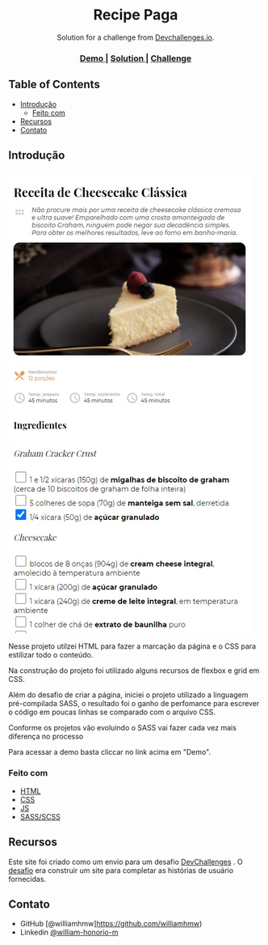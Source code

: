 <!-- Please update value in the {}  -->

<h1 align="center">Recipe Paga</h1>

<div align="center">
   Solution for a challenge from  <a href="http://devchallenges.io" target="_blank">Devchallenges.io</a>.
</div>

<div align="center">
  <h3>
    <a href="https://williamhmw.github.io/recipe-page/">
      Demo
    </a>
    <span> | </span>
    <a href="https://github.com/williamhmw/recipe-page">
      Solution
    </a>
    <span> | </span>
    <a href="https://devchallenges.io/challenges/OEKdUZ6xs0h99C38XVht">
      Challenge
    </a>
  </h3>
</div>

<!-- TABLE OF CONTENTS -->

## Table of Contents

- [Introdução](#introdução)
  - [Feito com](#feito-com)
- [Recursos](#recursos)
- [Contato](#contact)

<!-- OVERVIEW -->

## Introdução

![screenshot](./img/screenshot.jpg)

Nesse projeto utilzei HTML para fazer a marcação da página e o CSS para estilizar todo o conteúdo.

Na construção do projeto foi utilizado alguns recursos de flexbox e grid em CSS.

Além do desafio de criar a página, iniciei o projeto utilizado a linguagem pré-compilada SASS, o resultado foi o ganho de perfomance para escrever o código em poucas linhas se comparado com o arquivo CSS.

Conforme os projetos vão evoluindo o SASS vai fazer cada vez mais diferença no processo

Para acessar a demo basta cliccar no link acima em "Demo".

### Feito com

<!-- This section should list any major frameworks that you built your project using. Here are a few examples.-->

- [HTML](https://developer.mozilla.org/en-US/docs/Web/HTML)
- [CSS](https://developer.mozilla.org/en-US/docs/Web/CSS)
- [JS](https://developer.mozilla.org/en-US/docs/Web/JavaScript)
- [SASS/SCSS](https://sass-lang.com/)


## Recursos

<!-- List the features of your application or follow the template. Don't share the figma file here :) -->

Este site foi criado como um envio para um desafio [DevChallenges](https://devchallenges.io/challenges) . O [desafio](https://devchallenges.io/challenges/OEKdUZ6xs0h99C38XVht) era construir um site para completar as histórias de usuário fornecidas.


## Contato

- GitHub [@williamhmw]https://github.com/williamhmw)
- Linkedin [@william-honorio-m](https://www.linkedin.com/in/william-honorio-m/)